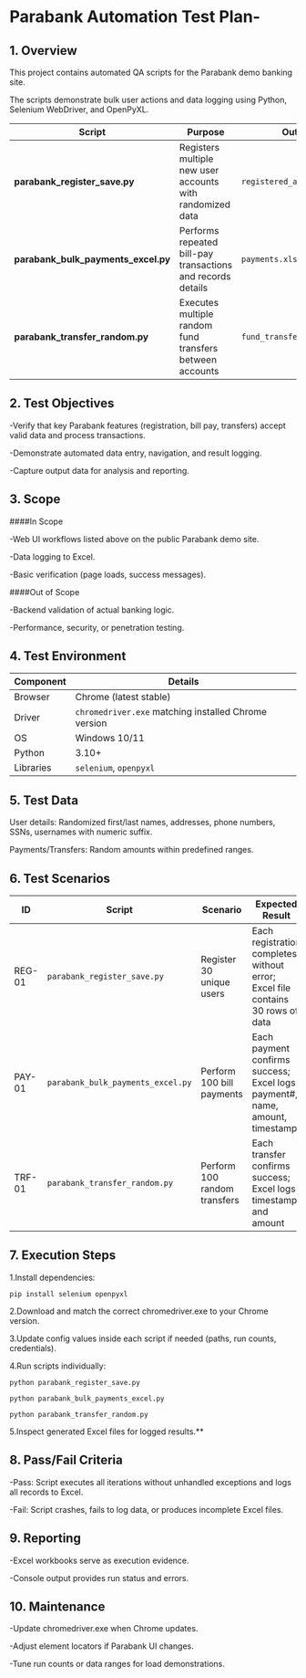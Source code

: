 # Parabank Automation Test Plan-

## 1. Overview

This project contains automated QA scripts for the Parabank demo banking site.

The scripts demonstrate bulk user actions and data logging using Python, Selenium WebDriver, and OpenPyXL.


| Script                              | Purpose                                                     | Output                     |
| ----------------------------------- | ----------------------------------------------------------- | -------------------------- |
| **parabank_register_save.py**       | Registers multiple new user accounts with randomized data   | `registered_accounts.xlsx` |
| **parabank_bulk_payments_excel.py** | Performs repeated bill-pay transactions and records details | `payments.xlsx`            |
| **parabank_transfer_random.py**     | Executes multiple random fund transfers between accounts    | `fund_transfers.xlsx`      |


## 2. Test Objectives

-Verify that key Parabank features (registration, bill pay, transfers) accept valid data and process transactions.

-Demonstrate automated data entry, navigation, and result logging.

-Capture output data for analysis and reporting.

## 3. Scope

####In Scope

-Web UI workflows listed above on the public Parabank demo site.

-Data logging to Excel.

-Basic verification (page loads, success messages).

####Out of Scope

-Backend validation of actual banking logic.

-Performance, security, or penetration testing.


## 4. Test Environment

| Component | Details                                              |
| --------- | ---------------------------------------------------- |
| Browser   | Chrome (latest stable)                               |
| Driver    | `chromedriver.exe` matching installed Chrome version |
| OS        | Windows 10/11                                        |
| Python    | 3.10+                                                |
| Libraries | `selenium`, `openpyxl`                               |

## 5. Test Data

User details: Randomized first/last names, addresses, phone numbers, SSNs, usernames with numeric suffix.

Payments/Transfers: Random amounts within predefined ranges.

## 6. Test Scenarios

| ID     | Script                            | Scenario                     | Expected Result                                                                |
| ------ | --------------------------------- | ---------------------------- | ------------------------------------------------------------------------------ |
| REG-01 | `parabank_register_save.py`       | Register 30 unique users     | Each registration completes without error; Excel file contains 30 rows of data |
| PAY-01 | `parabank_bulk_payments_excel.py` | Perform 100 bill payments    | Each payment confirms success; Excel logs payment#, name, amount, timestamp    |
| TRF-01 | `parabank_transfer_random.py`     | Perform 100 random transfers | Each transfer confirms success; Excel logs timestamp and amount                |

## 7. Execution Steps

 1.Install dependencies:

`pip install selenium openpyxl`

 2.Download and match the correct chromedriver.exe to your Chrome version.
 
 3.Update config values inside each script if needed (paths, run counts, credentials).
 
 4.Run scripts individually:

`python parabank_register_save.py`

`python parabank_bulk_payments_excel.py`

`python parabank_transfer_random.py`

 5.Inspect generated Excel files for logged results.**

## 8. Pass/Fail Criteria

-Pass: Script executes all iterations without unhandled exceptions and logs all records to Excel.

-Fail: Script crashes, fails to log data, or produces incomplete Excel files.


## 9. Reporting

-Excel workbooks serve as execution evidence.

-Console output provides run status and errors.

## 10. Maintenance

-Update chromedriver.exe when Chrome updates.

-Adjust element locators if Parabank UI changes.

-Tune run counts or data ranges for load demonstrations.
